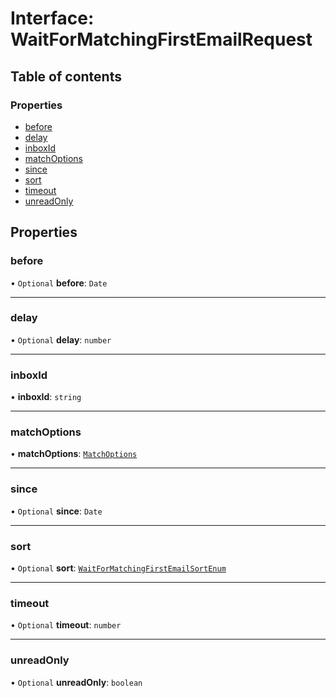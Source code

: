 # Interface: WaitForMatchingFirstEmailRequest

## Table of contents

### Properties

- [before](WaitForMatchingFirstEmailRequest.md#before)
- [delay](WaitForMatchingFirstEmailRequest.md#delay)
- [inboxId](WaitForMatchingFirstEmailRequest.md#inboxid)
- [matchOptions](WaitForMatchingFirstEmailRequest.md#matchoptions)
- [since](WaitForMatchingFirstEmailRequest.md#since)
- [sort](WaitForMatchingFirstEmailRequest.md#sort)
- [timeout](WaitForMatchingFirstEmailRequest.md#timeout)
- [unreadOnly](WaitForMatchingFirstEmailRequest.md#unreadonly)

## Properties

### <a id="before" name="before"></a> before

• `Optional` **before**: `Date`

___

### <a id="delay" name="delay"></a> delay

• `Optional` **delay**: `number`

___

### <a id="inboxid" name="inboxid"></a> inboxId

• **inboxId**: `string`

___

### <a id="matchoptions" name="matchoptions"></a> matchOptions

• **matchOptions**: [`MatchOptions`](MatchOptions.md)

___

### <a id="since" name="since"></a> since

• `Optional` **since**: `Date`

___

### <a id="sort" name="sort"></a> sort

• `Optional` **sort**: [`WaitForMatchingFirstEmailSortEnum`](../enums/WaitForMatchingFirstEmailSortEnum.md)

___

### <a id="timeout" name="timeout"></a> timeout

• `Optional` **timeout**: `number`

___

### <a id="unreadonly" name="unreadonly"></a> unreadOnly

• `Optional` **unreadOnly**: `boolean`
